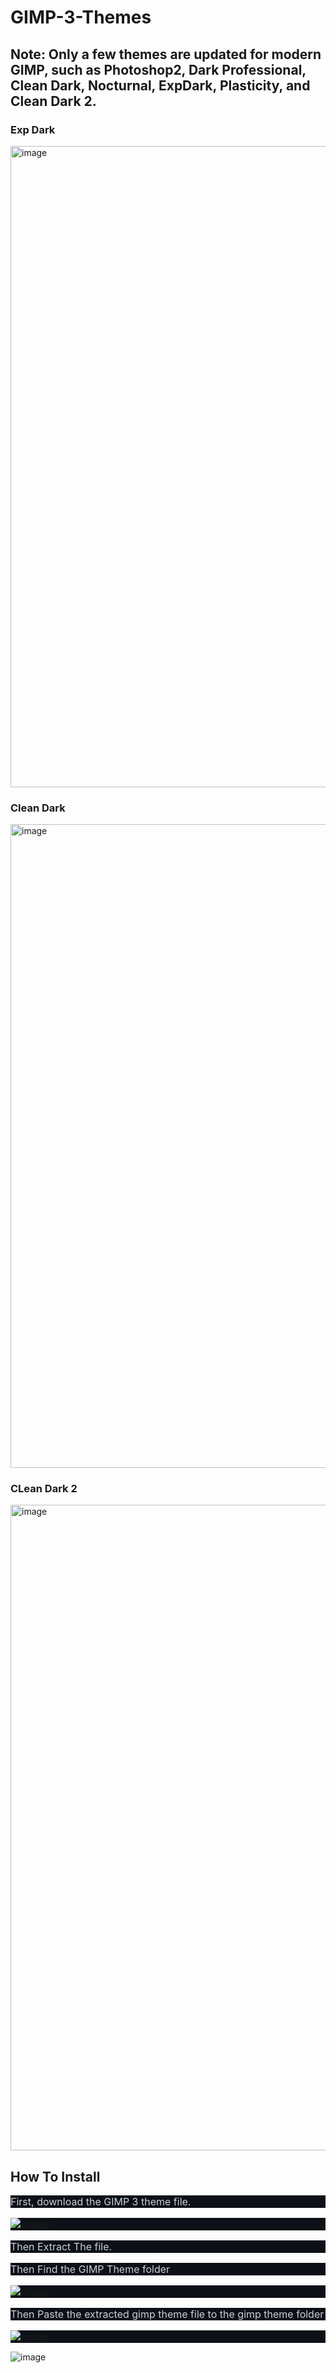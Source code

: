 # GIMP-3-Themes

## Note: Only a few themes are updated for modern GIMP, such as Photoshop2, Dark Professional, Clean Dark, Nocturnal, ExpDark, Plasticity, and Clean Dark 2.

### Exp Dark

<img width="1914" height="1026" alt="image" src="https://github.com/user-attachments/assets/a499eaad-438c-4a61-a40b-0846cbc4263b" />

### Clean Dark

<img width="1918" height="1030" alt="image" src="https://github.com/user-attachments/assets/62b74641-e719-4807-af66-cd16e7cd2754" />

### CLean Dark 2

<img width="1918" height="1033" alt="image" src="https://github.com/user-attachments/assets/2577eacf-859c-497d-ba9e-4c83afaa0c00" />



## How To Install

</h2><p dir="auto" style="background-color: #0d1117; box-sizing: border-box; color: #c9d1d9; font-family: -apple-system, BlinkMacSystemFont, &quot;Segoe UI&quot;, Helvetica, Arial, sans-serif, &quot;Apple Color Emoji&quot;, &quot;Segoe UI Emoji&quot;; font-size: 16px; margin-bottom: 16px; margin-top: 0px;">First, download the GIMP 3 theme file.</p><p dir="auto" style="background-color: #0d1117; box-sizing: border-box; color: #c9d1d9; font-family: -apple-system, BlinkMacSystemFont, &quot;Segoe UI&quot;, Helvetica, Arial, sans-serif, &quot;Apple Color Emoji&quot;, &quot;Segoe UI Emoji&quot;; font-size: 16px; margin-bottom: 16px; margin-top: 0px;"><a href="https://user-images.githubusercontent.com/100540808/182044363-7cade384-0527-4662-babe-948d951059c6.png" rel="noopener noreferrer" style="background-color: transparent; box-sizing: border-box; text-decoration-line: none;" target="_blank"><img alt="image" src="https://user-images.githubusercontent.com/100540808/182044363-7cade384-0527-4662-babe-948d951059c6.png" style="background-color: var(--color-canvas-default); border-style: none; box-sizing: content-box; max-width: 100%;" /></a></p><p dir="auto" style="background-color: #0d1117; box-sizing: border-box; color: #c9d1d9; font-family: -apple-system, BlinkMacSystemFont, &quot;Segoe UI&quot;, Helvetica, Arial, sans-serif, &quot;Apple Color Emoji&quot;, &quot;Segoe UI Emoji&quot;; font-size: 16px; margin-bottom: 16px; margin-top: 0px;">Then Extract The file.</p><p dir="auto" style="background-color: #0d1117; box-sizing: border-box; color: #c9d1d9; font-family: -apple-system, BlinkMacSystemFont, &quot;Segoe UI&quot;, Helvetica, Arial, sans-serif, &quot;Apple Color Emoji&quot;, &quot;Segoe UI Emoji&quot;; font-size: 16px; margin-bottom: 16px; margin-top: 0px;">Then Find the GIMP Theme folder</p><p dir="auto" style="background-color: #0d1117; box-sizing: border-box; color: #c9d1d9; font-family: -apple-system, BlinkMacSystemFont, &quot;Segoe UI&quot;, Helvetica, Arial, sans-serif, &quot;Apple Color Emoji&quot;, &quot;Segoe UI Emoji&quot;; font-size: 16px; margin-bottom: 16px; margin-top: 0px;"><a href="" rel="noopener noreferrer" style="background-color: transparent; box-sizing: border-box; text-decoration-line: none;" target="_blank"><img alt="image" src="[[https://user-images.githubusercontent.com/100540808/179616646-017a69e2-70f7-4751-a091-1385b8adb1ac.png](https://user-images.githubusercontent.com/100540808/206898139-0d1d5247-3623-416c-97a1-dac2f969f898.jpg)](https://user-images.githubusercontent.com/100540808/206898139-0d1d5247-3623-416c-97a1-dac2f969f898.jpg)" style="background-color: var(--color-canvas-default); border-style: none; box-sizing: content-box; max-width: 100%;" /></a></p><p dir="auto" style="background-color: #0d1117; box-sizing: border-box; color: #c9d1d9; font-family: -apple-system, BlinkMacSystemFont, &quot;Segoe UI&quot;, Helvetica, Arial, sans-serif, &quot;Apple Color Emoji&quot;, &quot;Segoe UI Emoji&quot;; font-size: 16px; margin-bottom: 16px; margin-top: 0px;">Then Paste the extracted gimp theme file to the gimp theme folder</p><p dir="auto" style="background-color: #0d1117; box-sizing: border-box; color: #c9d1d9; font-family: -apple-system, BlinkMacSystemFont, &quot;Segoe UI&quot;, Helvetica, Arial, sans-serif, &quot;Apple Color Emoji&quot;, &quot;Segoe UI Emoji&quot;; font-size: 16px; margin-bottom: 0px !important; margin-top: 0px;"><a href="https://user-images.githubusercontent.com/100540808/179616954-09518674-4856-4c67-9262-0061ca6ac42a.png" rel="noopener noreferrer" style="background-color: transparent; box-shadow: none; box-sizing: border-box; outline-offset: 0px; outline: none;" target="_blank"><img alt="image" src="https://user-images.githubusercontent.com/100540808/179616954-09518674-4856-4c67-9262-0061ca6ac42a.png" style="background-color: var(--color-canvas-default); border-style: none; box-sizing: content-box; max-width: 100%;" /></a></p>

![image](https://user-images.githubusercontent.com/100540808/206898139-0d1d5247-3623-416c-97a1-dac2f969f898.jpg)
